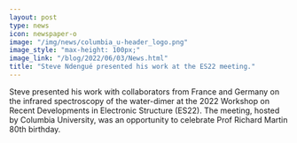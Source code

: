 ```yaml
---
layout: post
type: news
icon: newspaper-o
image: "/img/news/columbia_u-header_logo.png" 
image_style: "max-height: 100px;"
image_link: "/blog/2022/06/03/News.html"
title: "Steve Ndengué presented his work at the ES22 meeting."
---
```


Steve presented his work with collaborators from France and Germany on the infrared spectroscopy of the water-dimer at the 2022 Workshop on Recent Developments in Electronic Structure (ES22). The meeting, hosted by Columbia University, was an opportunity to celebrate Prof Richard Martin 80th birthday.

